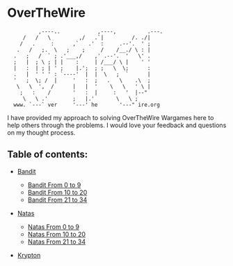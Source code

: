 # OverTheWire

```
          ,----..            ,----,          .---.
     /   /   \         ,/   .`|         /. ./|
    /   .     :      ,`   .'  :     .--'.  ' ;
   .   /   ;.  \   ;    ;     /    /__./ \ : |
  .   ;   /  ` ; .'___,/    ,' .--'.  '   \' .
  ;   |  ; \ ; | |    :     | /___/ \ |    ' '
  |   :  | ; | ' ;    |.';  ; ;   \  \;      :
  .   |  ' ' ' : `----'  |  |  \   ;  `      |
  '   ;  \; /  |     '   :  ;   .   \    .\  ;
   \   \  ',  /      |   |  '    \   \   ' \ |
    ;   :    /       '   :  |     :   '  |--"
     \   \ .'        ;   |.'       \   \ ;
  www. `---` ver     '---' he       '---" ire.org
```

I have provided my approach to solving OverTheWire Wargames here to help others through the problems. I would love your feedback and questions on my thought process.

## Table of contents:

- [Bandit](https://github.com/Reda-BELHAJ/OverTheWire/tree/main/Bandit)
    - [Bandit From 0 to 9](https://github.com/Reda-BELHAJ/OverTheWire/tree/main/Bandit/Bandit0-9)
    - [Bandit From 10 to 20](https://github.com/Reda-BELHAJ/OverTheWire/tree/main/Bandit/Bandit10-20)
    - [Bandit From 21 to 34](https://github.com/Reda-BELHAJ/OverTheWire/tree/main/Bandit/Bnadit21-34)

- [Natas](https://github.com/Reda-BELHAJ/OverTheWire/tree/main/Natas)
    - [Natas From 0 to 9](https://github.com/Reda-BELHAJ/OverTheWire/tree/main/Natas/Natas0-9)
    - [Natas From 10 to 20](https://github.com/Reda-BELHAJ/OverTheWire/tree/main/Natas/Natas10-20)
    - [Natas From 21 to 34](https://github.com/Reda-BELHAJ/OverTheWire/tree/main/Natas/Natas21-34)

- [Krypton](https://github.com/Reda-BELHAJ/OverTheWire/tree/main/Krypton)
